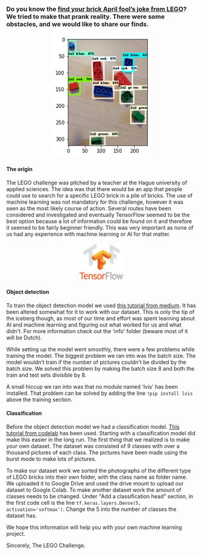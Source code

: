 ### Do you know the [find your brick April fool’s joke from LEGO](https://twitter.com/LEGO_Group/status/1112625676836880384?ref_src=twsrc%5Etfw%7Ctwcamp%5Etweetembed%7Ctwterm%5E1112625676836880384%7Ctwgr%5E%7Ctwcon%5Es1_&ref_url=https%3A%2F%2Fbrickshow.com%2F2019%2F04%2Fa-look-at-legos-april-fools-prank-for-2019%2F "the tweet from LEGO")? We tried to make that prank reality. There were some obstacles, and we would like to share our finds.

<p align="center"><img src="https://github.com/LEGO-challenge/LEGO-dataset/blob/main/ReadMePictures/Results.jpg"/ alt="accurate object detection results"  width="262" height="326"></p>

#### The origin
The LEGO challenge was pitched by a teacher at the Hague university of applied sciences. The idea was that there would be an app that people could use to search for a specific LEGO brick in a pile of bricks. The use of machine learning was not mandatory for this challenge, however it was seen as the most likely course of action. Several routes have been considered and investigated and eventually TensorFlow seemed to be the best option because a lot of information could be found on it and therefore it seemed to be fairly beginner friendly. This was very important as none of us had any experience with machine learning or AI for that matter.

<p align="center"><img src="https://github.com/LEGO-challenge/LEGO-dataset/blob/main/ReadMePictures/1200px-TensorFlowLogo.svg.png"/ alt="TensorFlow Logo"  width="120" height="100"></p>

#### Object detection
To train the object detection model we used [this tutorial from medium](https://medium.com/swlh/tensorflow-2-object-detection-api-with-google-colab-b2af171e81cc). It has been altered somewhat for it to work with our dataset. This is only the tip of the iceberg though, as most of our time and effort was spent learning about AI and machine learning and figuring out what worked for us and what didn't. For more information check out the 'info' folder (beware most of it will be Dutch).

While setting up the model went smoothly, there were a few problems while training the model. The biggest problem we ran into was the batch size. The model wouldn’t train if the number of pictures couldn't be divided by the batch size. We solved this problem by making the batch size 8 and both the train and test sets divisible by 8. 

A small hiccup we ran into was that no module named 'lvis' has been installed. That problem can be solved by adding the line `!pip install lvis` above the training section.

#### Classification
Before the object detection model we had a classification model. [This tutorial from codelab](https://codelabs.developers.google.com/codelabs/recognize-flowers-with-tensorflow-on-android#0 "the tutorial") has been used. Starting with a classification model did make this easier in the long run. The first thing that we realized is to make your own dataset. The dataset was consisted of 9 classes with over a thousand pictures of each class. The pictures have been made using the burst mode to make lots of pictures.

To make our dataset work we sorted the photographs of the different type of LEGO bricks into their own folder, with the class name as folder name. We uploaded it to Google Drive and used the drive mount to upload our dataset to Google Colab. To make another dataset work the amount of classes needs to be changed. Under "Add a classification head" section, in the first code cell is the line `tf.keras.layers.Dense(5, activation='softmax')`. Change the 5 into the number of classes the dataset has. 

We hope this information will help you with your own machine learning project.

Sincerely, 
The LEGO Challenge.
